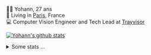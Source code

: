 <p>
  👨🏻 <bold>Yohann</bold>, 27 ans<br/>
  💼 Living in <a href="https://www.google.com/maps?q=paris">Paris</a>, France<br/>
  💻 Computer Vision Engineer and Tech Lead at <a href="https://trayvisor.com/">Trayvisor</a><br/>
</p>

<a href="https://github.com/anuraghazra/github-readme-stats"><img align="center" src="https://github-readme-stats-go94hl40s-yohann84l.vercel.app//api?username=yohann84L&show_icons=true&include_all_commits=true" alt="Yohann's github stats" /> </a>


<details>
  <summary>Some stats ...</summary><br/>
  

<!--START_SECTION:waka-->
![Code Time](http://img.shields.io/badge/Code%20Time-146%20hrs%2022%20mins-blue)

![Profile Views](http://img.shields.io/badge/Profile%20Views-0-blue)

**🐱 My GitHub Data** 

> 🏆 1,172 Contributions in the Year 2022
 > 
> 📦 440.5 kB Used in GitHub's Storage 
 > 
> 🚫 Not Opted to Hire
 > 
> 📜 24 Public Repositories 
 > 
> 🔑 21 Private Repositories  
 > 
**I'm an Early 🐤** 

```text
🌞 Morning    311 commits    ███████░░░░░░░░░░░░░░░░░░   31.22% 
🌆 Daytime    567 commits    ██████████████░░░░░░░░░░░   56.93% 
🌃 Evening    117 commits    ███░░░░░░░░░░░░░░░░░░░░░░   11.75% 
🌙 Night      1 commits      ░░░░░░░░░░░░░░░░░░░░░░░░░   0.1%

```
📅 **I'm Most Productive on Thursday** 

```text
Monday       183 commits    ████░░░░░░░░░░░░░░░░░░░░░   18.37% 
Tuesday      167 commits    ████░░░░░░░░░░░░░░░░░░░░░   16.77% 
Wednesday    170 commits    ████░░░░░░░░░░░░░░░░░░░░░   17.07% 
Thursday     229 commits    █████░░░░░░░░░░░░░░░░░░░░   22.99% 
Friday       224 commits    █████░░░░░░░░░░░░░░░░░░░░   22.49% 
Saturday     14 commits     ░░░░░░░░░░░░░░░░░░░░░░░░░   1.41% 
Sunday       9 commits      ░░░░░░░░░░░░░░░░░░░░░░░░░   0.9%

```


📊 **This Week I Spent My Time On** 

```text
⌚︎ Time Zone: Europe/Paris

💬 Programming Languages: 
Python                   9 hrs 5 mins        ████████████░░░░░░░░░░░░░   49.34% 
Jupyter                  6 hrs 13 mins       ████████░░░░░░░░░░░░░░░░░   33.79% 
JavaScript               1 hr 24 mins        ██░░░░░░░░░░░░░░░░░░░░░░░   7.64% 
HTTP Request             39 mins             █░░░░░░░░░░░░░░░░░░░░░░░░   3.57% 
Text                     13 mins             ░░░░░░░░░░░░░░░░░░░░░░░░░   1.22%

🔥 Editors: 
PyCharm                  16 hrs 43 mins      ██████████████████████░░░   90.77% 
WebStorm                 1 hr 25 mins        ██░░░░░░░░░░░░░░░░░░░░░░░   7.75% 
VS Code                  16 mins             ░░░░░░░░░░░░░░░░░░░░░░░░░   1.48%

💻 Operating System: 
Mac                      18 hrs 25 mins      █████████████████████████   100.0%

```

**I Mostly Code in Python** 

```text
Python                   18 repos            ██████████████░░░░░░░░░░░   56.25% 
Java                     6 repos             ████░░░░░░░░░░░░░░░░░░░░░   18.75% 
JavaScript               2 repos             █░░░░░░░░░░░░░░░░░░░░░░░░   6.25% 
R                        2 repos             █░░░░░░░░░░░░░░░░░░░░░░░░   6.25% 
HTML                     1 repo              ░░░░░░░░░░░░░░░░░░░░░░░░░   3.12%

```



 Last Updated on 15/10/2022 02:43:17 UTC
<!--END_SECTION:waka-->
